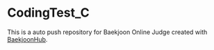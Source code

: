 # CodingTest_C
This is a auto push repository for Baekjoon Online Judge created with [BaekjoonHub](https://github.com/BaekjoonHub/BaekjoonHub).
